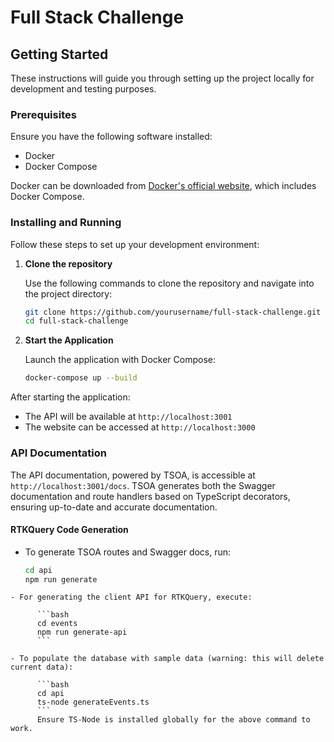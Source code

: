 # Full Stack Challenge

## Getting Started

These instructions will guide you through setting up the project locally for development and testing purposes.

### Prerequisites

Ensure you have the following software installed:

- Docker
- Docker Compose

Docker can be downloaded from [Docker's official website](https://www.docker.com/products/docker-desktop), which includes Docker Compose.

### Installing and Running

Follow these steps to set up your development environment:

1. **Clone the repository**

    Use the following commands to clone the repository and navigate into the project directory:

    ```bash
    git clone https://github.com/yourusername/full-stack-challenge.git
    cd full-stack-challenge
    ```

2. **Start the Application**

    Launch the application with Docker Compose:

    ```bash
    docker-compose up --build
    ```

After starting the application:

- The API will be available at `http://localhost:3001`
- The website can be accessed at `http://localhost:3000`

### API Documentation

The API documentation, powered by TSOA, is accessible at `http://localhost:3001/docs`. TSOA generates both the Swagger documentation and route handlers based on TypeScript decorators, ensuring up-to-date and accurate documentation.

#### RTKQuery Code Generation

- To generate TSOA routes and Swagger docs, run:
  
  ```bash
  cd api
  npm run generate
```
- For generating the client API for RTKQuery, execute:

      ```bash
      cd events
      npm run generate-api
      ```

- To populate the database with sample data (warning: this will delete current data):

      ```bash
      cd api
      ts-node generateEvents.ts
      ```
      Ensure TS-Node is installed globally for the above command to work.

